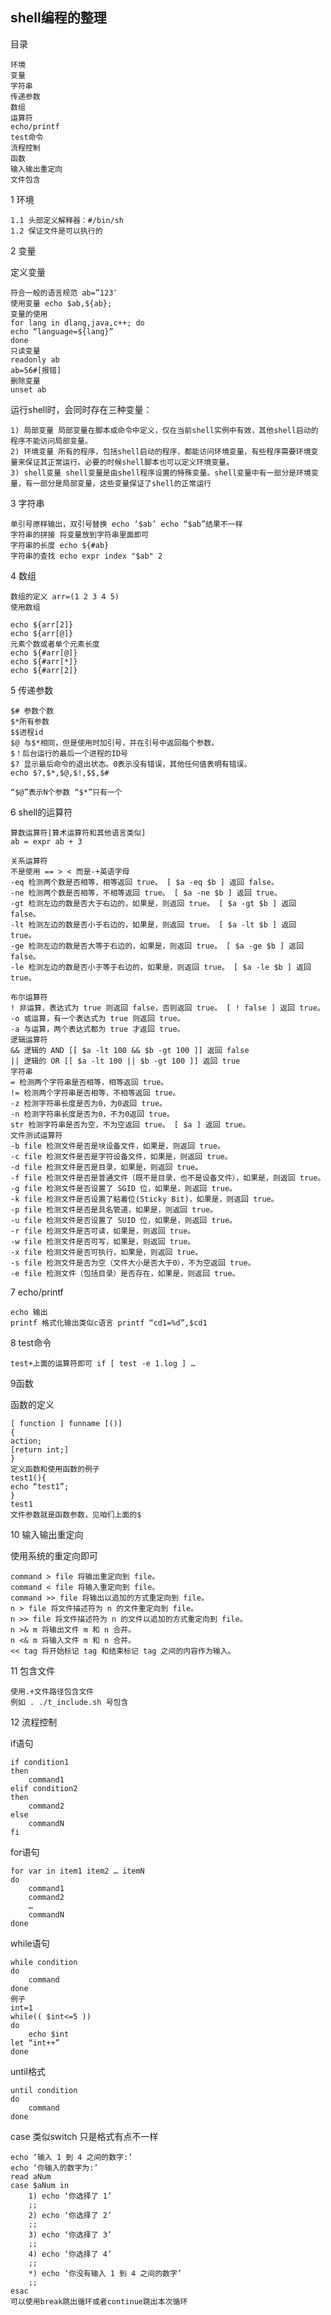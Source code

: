 ## shell编程的整理

目录

	环境
	变量
	字符串
	传递参数
	数组
	运算符
	echo/printf
	test命令
	流程控制
	函数
	输入输出重定向
	文件包含

1 环境

	1.1 头部定义解释器：#/bin/sh
	1.2 保证文件是可以执行的
2 变量

定义变量

	符合一般的语言规范 ab=”123″
	使用变量 echo $ab,${ab};
	变量的使用
	for lang in dlang,java,c++; do
	echo “language=${lang}”
	done
	只读变量
	readonly ab
	ab=56#[报错]
	删除变量
	unset ab
运行shell时，会同时存在三种变量：

	1) 局部变量 局部变量在脚本或命令中定义，仅在当前shell实例中有效，其他shell启动的程序不能访问局部变量。
	2) 环境变量 所有的程序，包括shell启动的程序，都能访问环境变量，有些程序需要环境变量来保证其正常运行。必要的时候shell脚本也可以定义环境变量。
	3) shell变量 shell变量是由shell程序设置的特殊变量。shell变量中有一部分是环境变量，有一部分是局部变量，这些变量保证了shell的正常运行
	
3 字符串

	单引号原样输出，双引号替换 echo ‘$ab’ echo “$ab”结果不一样
	字符串的拼接 将变量放到字符串里面即可
	字符串的长度 echo ${#ab}
	字符串的查找 echo expr index "$ab" 2
	
4 数组

	数组的定义 arr=(1 2 3 4 5)
	使用数组
	
	echo ${arr[2]}
	echo ${arr[@]}
	元素个数或者单个元素长度
	echo ${#arr[@]}
	echo ${#arr[*]}
	echo ${#arr[2]}
	
	
5 传递参数

	$# 参数个数
	$*所有参数
	$$进程id
	$@ 与$*相同，但是使用时加引号，并在引号中返回每个参数。
	$！后台运行的最后一个进程的ID号
	$? 显示最后命令的退出状态。0表示没有错误，其他任何值表明有错误。
	echo $?,$*,$@,$!,$$,$#
	
	“$@”表示N个参数 “$*”只有一个
	
6 shell的运算符

	算数运算符[算术运算符和其他语言类似]
	ab = expr ab + 3
	
	关系运算符
	不是使用 == > < 而是-+英语字母
	-eq 检测两个数是否相等，相等返回 true。 [ $a -eq $b ] 返回 false。
	-ne 检测两个数是否相等，不相等返回 true。 [ $a -ne $b ] 返回 true。
	-gt 检测左边的数是否大于右边的，如果是，则返回 true。 [ $a -gt $b ] 返回 false。
	-lt 检测左边的数是否小于右边的，如果是，则返回 true。 [ $a -lt $b ] 返回 true。
	-ge 检测左边的数是否大等于右边的，如果是，则返回 true。 [ $a -ge $b ] 返回 false。
	-le 检测左边的数是否小于等于右边的，如果是，则返回 true。 [ $a -le $b ] 返回 true。
	
	布尔运算符
	! 非运算，表达式为 true 则返回 false，否则返回 true。 [ ! false ] 返回 true。
	-o 或运算，有一个表达式为 true 则返回 true。
	-a 与运算，两个表达式都为 true 才返回 true。
	逻辑运算符
	&& 逻辑的 AND [[ $a -lt 100 && $b -gt 100 ]] 返回 false
	|| 逻辑的 OR [[ $a -lt 100 || $b -gt 100 ]] 返回 true
	字符串
	= 检测两个字符串是否相等，相等返回 true。
	!= 检测两个字符串是否相等，不相等返回 true。
	-z 检测字符串长度是否为0，为0返回 true。
	-n 检测字符串长度是否为0，不为0返回 true。
	str 检测字符串是否为空，不为空返回 true。 [ $a ] 返回 true。
	文件测试运算符
	-b file 检测文件是否是块设备文件，如果是，则返回 true。
	-c file 检测文件是否是字符设备文件，如果是，则返回 true。
	-d file 检测文件是否是目录，如果是，则返回 true。
	-f file 检测文件是否是普通文件（既不是目录，也不是设备文件），如果是，则返回 true。
	-g file 检测文件是否设置了 SGID 位，如果是，则返回 true。
	-k file 检测文件是否设置了粘着位(Sticky Bit)，如果是，则返回 true。
	-p file 检测文件是否是具名管道，如果是，则返回 true。
	-u file 检测文件是否设置了 SUID 位，如果是，则返回 true。
	-r file 检测文件是否可读，如果是，则返回 true。
	-w file 检测文件是否可写，如果是，则返回 true。
	-x file 检测文件是否可执行，如果是，则返回 true。
	-s file 检测文件是否为空（文件大小是否大于0），不为空返回 true。
	-e file 检测文件（包括目录）是否存在，如果是，则返回 true。

7 echo/printf

	echo 输出
	printf 格式化输出类似c语言 printf “cd1=%d”,$cd1 

8 test命令
	
	test+上面的运算符即可 if [ test -e 1.log ] …

9函数

函数的定义

	[ function ] funname [()]
	{
	action;
	[return int;]
	}
	定义函数和使用函数的例子
	test1(){
	echo “test1”;
	}
	test1
	文件参数就是函数参数，见咱们上面的$

10 输入输出重定向

使用系统的重定向即可

	command > file 将输出重定向到 file。
	command < file 将输入重定向到 file。
	command >> file 将输出以追加的方式重定向到 file。
	n > file 将文件描述符为 n 的文件重定向到 file。
	n >> file 将文件描述符为 n 的文件以追加的方式重定向到 file。
	n >& m 将输出文件 m 和 n 合并。
	n <& m 将输入文件 m 和 n 合并。
	<< tag 将开始标记 tag 和结束标记 tag 之间的内容作为输入。
	
11 包含文件

	使用.+文件路径包含文件
	例如 . ./t_include.sh 号包含
	
12 流程控制

if语句

	if condition1
	then
		command1
	elif condition2
	then
		command2
	else
		commandN
	fi
for语句

	for var in item1 item2 … itemN
	do
		command1
		command2
		…
		commandN
	done
	
while语句

	while condition
	do
		command
	done
	例子
	int=1
	while(( $int<=5 ))
	do
		echo $int
	let “int++”
	done
	
until格式

	until condition
	do
		command
	done
	
case 类似switch 只是格式有点不一样
	
	echo ‘输入 1 到 4 之间的数字:’
	echo ‘你输入的数字为:’
	read aNum
	case $aNum in
		1) echo ‘你选择了 1’
		;;
		2) echo ‘你选择了 2’
		;;
		3) echo ‘你选择了 3’
		;;
		4) echo ‘你选择了 4’
		;;
		*) echo ‘你没有输入 1 到 4 之间的数字’
		;;
	esac
	可以使用break跳出循环或者continue跳出本次循环